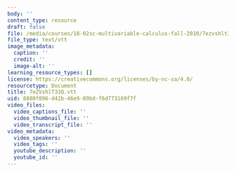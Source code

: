 ```yaml
---
body: ''
content_type: resource
draft: false
file: /media/courses/18-02sc-multivariable-calculus-fall-2010/7ezvshlt33q.vtt
file_type: text/vtt
image_metadata:
  caption: ''
  credit: ''
  image-alt: ''
learning_resource_types: []
license: https://creativecommons.org/licenses/by-nc-sa/4.0/
resourcetype: Document
title: 7eZVshlT33Q.vtt
uid: 8880f896-d42b-46e9-89bd-f6d773169f7f
video_files:
  video_captions_file: ''
  video_thumbnail_file: ''
  video_transcript_file: ''
video_metadata:
  video_speakers: ''
  video_tags: ''
  youtube_description: ''
  youtube_id: ''
---
```

